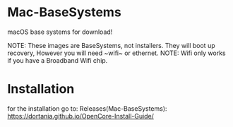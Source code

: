 # Mac-BaseSystems
macOS base systems for download!

   NOTE: These images are BaseSystems, not installers. They will boot up recovery, However you will need ~wifi~ or ethernet.
NOTE: Wifi only works if you have a Broadband Wifi chip.
# Installation

for the installation go to:
Releases(Mac-BaseSystems):
https://dortania.github.io/OpenCore-Install-Guide/
